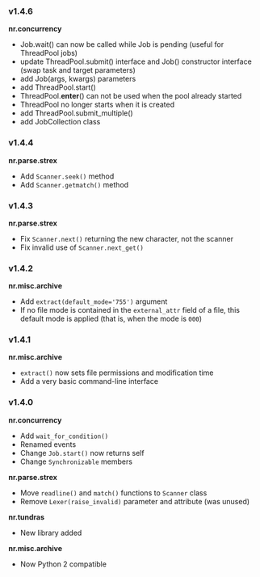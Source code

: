 ### v1.4.6

__nr.concurrency__

- Job.wait() can now be called while Job is pending (useful for ThreadPool jobs)
- update ThreadPool.submit() interface and Job() constructor interface (swap task and target parameters)
- add Job(args, kwargs) parameters
- add ThreadPool.start()
- ThreadPool.__enter__() can not be used when the pool already started
- ThreadPool no longer starts when it is created
- add ThreadPool.submit_multiple()
- add JobCollection class

### v1.4.4

__nr.parse.strex__

- Add `Scanner.seek()` method
- Add `Scanner.getmatch()` method

### v1.4.3

__nr.parse.strex__

- Fix `Scanner.next()` returning the new character, not the scanner
- Fix invalid use of `Scanner.next_get()`

### v1.4.2

__nr.misc.archive__

- Add `extract(default_mode='755')` argument
- If no file mode is contained in the `external_attr` field of a file, this
  default mode is applied (that is, when the mode is `000`)

### v1.4.1

__nr.misc.archive__

- `extract()` now sets file permissions and modification time
- Add a very basic command-line interface

### v1.4.0

__nr.concurrency__

- Add `wait_for_condition()`
- Renamed events
- Change `Job.start()` now returns self
- Change `Synchronizable` members

__nr.parse.strex__

- Move `readline()` and `match()` functions to `Scanner` class
- Remove `Lexer(raise_invalid)` parameter and attribute (was unused)

__nr.tundras__

- New library added

__nr.misc.archive__

- Now Python 2 compatible
